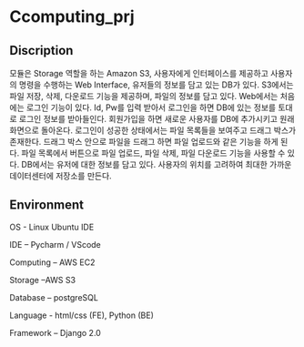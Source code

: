 # Ccomputing_prj
## Discription

모듈은 Storage 역할을 하는 Amazon S3, 사용자에게 인터페이스를 제공하고 사용자의 명령을 수행하는 Web Interface, 유저들의 정보를 담고 있는 DB가 있다.
 S3에서는 파일 저장, 삭제, 다운로드 기능을 제공하며, 파일의 정보를 담고 있다. Web에서는 처음에는 로그인 기능이 있다. Id, Pw를 입력 받아서 로그인을 하면 DB에 있는 정보를 토대로 로그인 정보를 받아들인다. 회원가입을 하면 새로운 사용자를 DB에 추가시키고 원래 화면으로 돌아온다. 로그인이 성공한 상태에서는 파일 목록들을 보여주고 드래그 박스가 존재한다. 드래그 박스 안으로 파일을 드래그 하면 파일 업로드와 같은 기능을 하게 된다. 파일 목록에서 버튼으로 파일 업로드, 파일 삭제, 파일 다운로드 기능을 사용할 수 있다. DB에서는 유저에 대한 정보를 담고 있다.
사용자의 위치를 고려하여 최대한 가까운 데이터센터에 저장소를 만든다.

## Environment

OS - Linux Ubuntu IDE

IDE – Pycharm / VScode

Computing – AWS EC2

Storage –AWS S3

Database – postgreSQL

Language - html/css (FE), Python (BE)

Framework – Django 2.0
